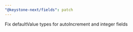 ```yaml
---
"@keystone-next/fields": patch
---
```


Fix defaultValue types for autoIncrement and integer fields

